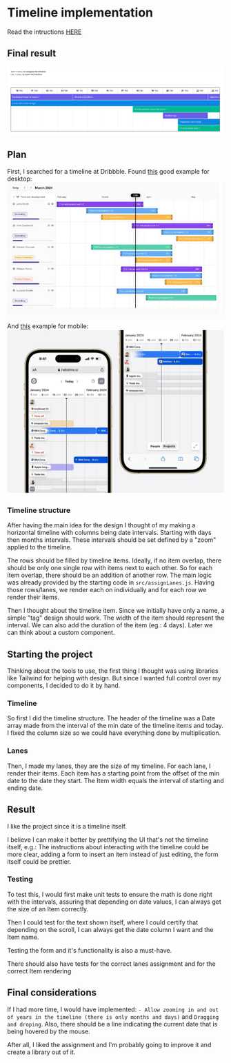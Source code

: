 # Timeline implementation

Read the intructions [HERE](./instructions.md)


## Final result
![Final result](./assets/doc/image.png)

## Plan
First, I searched for a timeline at Dribbble. Found [this](https://dribbble.com/shots/24713025-SaaS-Gantt-Timeline-View) good example for desktop:
![Desktop timeline](./assets/doc/timeline_desktop.png)

And [this](https://dribbble.com/shots/24110039-Schedule-people-and-projects-from-a-timeline) example for mobile:
![Mobile timeline](./assets/doc/timeline_mobile.png)

### Timeline structure

After having the main idea for the design I thought of my making a horizontal timeline with columns being date intervals. Starting with days then months intervals. These intervals should be set defined by a "zoom" applied to the timeline.

The rows should be filled by timeline items. Ideally, if no item overlap, there should be only one single row with items next to each other. So for each item overlap, there should be an addition of another row. The main logic was already provided by the starting code in `src/assignLanes.js`. Having those rows/lanes, we render each on individually and for each row we render their items.


Then I thought about the timeline item. Since we initially have only a name, a simple "tag" design should work. The width of the item should represent the interval. We can also add the duration of the item (eg.: 4 days). Later we can think about a custom component.


## Starting the project
Thinking about the tools to use, the first thing I thought was using libraries like Tailwind for helping with design. But since I wanted full control over my components, I decided to do it by hand.

### Timeline
So first I did the timeline structure. The header of the timeline was a Date array made from the interval of the min date of the timeline items and today. I fixed the column size so we could have everything done by multiplication.

### Lanes
Then, I made my lanes, they are the size of my timeline. For each lane, I render their items. Each item has a starting point from the offset of the min date to the date they start. The Item width equals the interval of starting and ending date.


## Result
I like the project since it is a timeline itself. 

I believe I can make it better by prettifying the UI that's not the timeline itself, e.g.: The instructions about interacting with the timeline could be more clear, adding a form to insert an item instead of just editing, the form itself could be prettier.

### Testing
To test this, I would first make unit tests to ensure the math is done right with the intervals, assuring that depending on date values, I can always get the size of an Item correctly.

Then I could test for the text shown itself, where I could certify that depending on the scroll, I can always get the date column I want and the Item name.

Testing the form and it's functionality is also a must-have.

There should also have tests for the correct lanes assignment and for the correct Item rendering

## Final considerations
If I had more time, I would have implemented: `- Allow zooming in and out of years in the timeline (there is only months and days)` and `Dragging and droping`. Also, there should be a line indicating the current date that is being hovered by the mouse.

After all, I liked the assignment and I'm probably going to improve it and create a library out of it.

